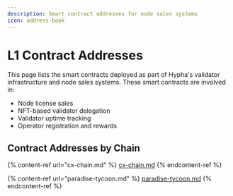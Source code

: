 ```yaml
---
description: Smart contract addresses for node sales systems
icon: address-book
---
```


# L1 Contract Addresses

This page lists the smart contracts deployed as part of Hypha's validator infrastructure and node sales systems. These smart contracts are involved in:

* Node license sales
* NFT-based validator delegation
* Validator uptime tracking
* Operator registration and rewards

## Contract Addresses by Chain

{% content-ref url="cx-chain.md" %}
[cx-chain.md](cx-chain.md)
{% endcontent-ref %}

{% content-ref url="paradise-tycoon.md" %}
[paradise-tycoon.md](paradise-tycoon.md)
{% endcontent-ref %}
